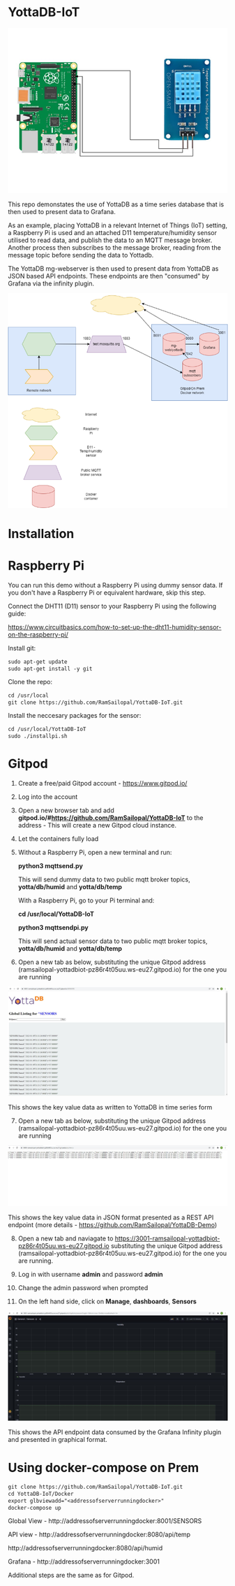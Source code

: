 # YottaDB-IoT

![Alt text](raspberrypi.jpg?raw=true "Raspberry Pi")

This repo demonstates the use of YottaDB as a time series database that is then used to present data to Grafana.

As an example, placing YottaDB in a relevant Internet of Things (IoT) setting, a Raspberry Pi is used and an attached D11 temperature/humidity sensor utilised to read data, and publish the data to an MQTT message broker. Another process then subscribes to the message broker, reading from the message topic before sending the data to Yottadb.

The YottaDB mg-webserver is then used to present data from YottaDB as JSON based API endpoints. These endpoints are then "consumed" by Grafana via the infinity plugin.

![Alt text](yottadb.iot-arch.png?raw=true "Architecture")

# Installation

# Raspberry Pi

You can run this demo without a Raspberry Pi using dummy sensor data. If you don't have a Raspberry Pi or equivalent hardware, skip this step.

Connect the DHT11 (D11) sensor to your Raspberry Pi using the following guide:

https://www.circuitbasics.com/how-to-set-up-the-dht11-humidity-sensor-on-the-raspberry-pi/

Install git:

    sudo apt-get update
    sudo apt-get install -y git

Clone the repo:

    cd /usr/local
    git clone https://github.com/RamSailopal/YottaDB-IoT.git
   
Install the neccesary packages for the sensor:

    cd /usr/local/YottaDB-IoT
    sudo ./installpi.sh
    
 # Gitpod
   
1) Create a free/paid Gitpod account - https://www.gitpod.io/
2) Log into the account
3) Open a new browser tab and add **gitpod.io/#https://github.com/RamSailopal/YottaDB-IoT** to the address - This will create a new Gitpod cloud instance.
4) Let the containers fully load
5) Without a Raspberry Pi, open a new terminal and run:

      **python3 mqttsend.py**
    
   This will send dummy data to two public mqtt broker topics, **yotta/db/humid** and **yotta/db/temp** 
    
   With a Raspberry Pi, go to your Pi terminal and:
    
      **cd /usr/local/YottaDB-IoT**
      
      **python3 mqttsendpi.py**
    
   This will send actual sensor data to two public mqtt broker topics, **yotta/db/humid** and **yotta/db/temp**
    
 6) Open a new tab as below, substituting the unique Gitpod address (ramsailopal-yottadbiot-pz86r4t05uu.ws-eu27.gitpod.io) for the one you are running

 ![Alt text](sensor-glob.JPG?raw=true "Global View")
 
 This shows the key value data as written to YottaDB in time series form
 
 7) Open a new tab as below, substituting the unique Gitpod address (ramsailopal-yottadbiot-pz86r4t05uu.ws-eu27.gitpod.io) for the one you are running
 
 ![Alt text](sensor-api.JPG?raw=true "API View")
 
 This shows the key value data in JSON format presented as a REST API endpoint (more details - https://github.com/RamSailopal/YottaDB-Demo)
 
 8) Open a new tab and naviagate to https://3001-ramsailopal-yottadbiot-pz86r4t05uu.ws-eu27.gitpod.io substituting the unique Gitpod address (ramsailopal-yottadbiot-pz86r4t05uu.ws-eu27.gitpod.io) for the one you are running.

 9) Log in with username **admin** and password **admin**
 
 10) Change the admin password when prompted
 
 11) On the left hand side, click on **Manage**, **dashboards**, **Sensors**
 
 ![Alt text](sensors-graf.JPG?raw=true "Grafana View")
 
 This shows the API endpoint data consumed by the Grafana Infinity plugin and presented in graphical format.
 
 # Using docker-compose on Prem
 
    git clone https://github.com/RamSailopal/YottaDB-IoT.git
    cd YottaDB-IoT/Docker
    export glbviewadd="<addressofserverrunningdocker>"
    docker-compose up
    
   Global View - http://addressofserverrunningdocker:8001/SENSORS
    
   API view - http://addressofserverrunningdocker:8080/api/temp
    
   http://addressofserverrunningdocker:8080/api/humid
    
   Grafana -  http://addressofserverrunningdocker:3001
   
   Additional steps are the same as for Gitpod.
   

    
